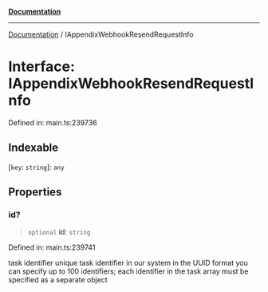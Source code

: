 [**Documentation**](../README.md)

***

[Documentation](../README.md) / IAppendixWebhookResendRequestInfo

# Interface: IAppendixWebhookResendRequestInfo

Defined in: main.ts:239736

## Indexable

\[`key`: `string`\]: `any`

## Properties

### id?

> `optional` **id**: `string`

Defined in: main.ts:239741

task identifier
unique task identifier in our system in the UUID format
you can specify up to 100 identifiers;
each identifier in the task array must be specified as a separate object
